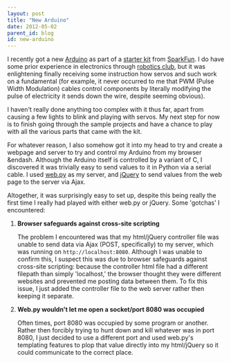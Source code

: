 ```yaml
---
layout: post
title: "New Arduino"
date: 2012-05-02
parent_id: blog
id: new-arduino
---
```


I recently got a new [Arduino](http://arduino.cc) as part of a [starter kit](http://www.sparkfun.com/products/11022) from [SparkFun](http://sparkfun.com).  I do have some prior experience in electronics through [robotics club](http://michael0x2a.com/portfolio/programming/robotics-2011-2012/), but it was enlightening finally receiving some instruction how servos and such work on a fundamental (for example, it never occurred to me that PWM (Pulse Width Modulation) cables control components by literally modifying the pulse of electricity it sends down the wire, despite seeming obvious).  

I haven't really done anything too complex with it thus far, apart from causing a few lights to blink and playing with servos.  My next step for now is to finish going through the sample projects and have a chance to play with all the various parts that came with the kit.

For whatever reason, I also somehow got it into my head to try and create a webpage and server to try and control my Arduino from my browser &endash.  Although the Arduino itself is controlled by a variant of C, I discovered it was trivially easy to send values to it in Python via a serial cable.  I used [web.py](http://webpy.org) as my server, and [jQuery](http://jquery.com) to send values from the web page to the server via Ajax.

Altogether, it was surprisingly easy to set up, despite this being really the first time I really had played with either web.py or jQuery.  Some 'gotchas' I encountered:

1.  **Browser safeguards against cross-site scripting**

    The problem I encountered was that my html/jQuery controller file was unable to send data via Ajax (POST, specifically) to my server, which was running on <code>http://localhost:8080</code>.  Although I was unable to confirm this, I suspect this was due to browser safeguards against cross-site scripting: because the controller html file had a different filepath than simply 'localhost,' the browser thought they were different websites and prevented me posting data between them.  To fix this issue, I just added the controller file to the web server rather then keeping it separate.

2.  **Web.py wouldn't let me open a socket/port 8080 was occupied**

    Often times, port 8080 was occupied by some program or another.  Rather then forcibly trying to hunt down and kill whatever was in port 8080, I just decided to use a different port and used web.py's templating features to plop that value directly into my html/jQuery so it could communicate to the correct place.

